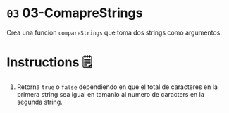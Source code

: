 # `03` 03-ComapreStrings

Crea una funcion `compareStrings` que toma dos strings como argumentos.

# Instructions 🗒
1. Retorna `true` o `false` dependiendo en que el total de caracteres en la primera string sea igual en tamanio al numero de caracters en la segunda string.